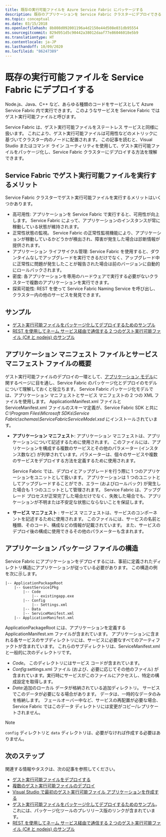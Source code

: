 ```yaml
---
title: 既存の実行可能ファイルを Azure Service Fabric にパッケージする
description: 既存のアプリケーションを Service Fabric クラスターにデプロイできるようにゲスト実行可能ファイルとしてパッケージ化する方法について説明します。
ms.topic: conceptual
ms.date: 03/15/2018
ms.openlocfilehash: 8b808d092001196a4d2150e44d508e031db95554
ms.sourcegitcommit: 829d951d5c90442a38012daaf77e86046018e5b9
ms.translationtype: HT
ms.contentlocale: ja-JP
ms.lasthandoff: 10/09/2020
ms.locfileid: "86247389"
---
```

# <a name="deploy-an-existing-executable-to-service-fabric"></a>既存の実行可能ファイルを Service Fabric にデプロイする
Node.js、Java、C++ など、あらゆる種類のコードをサービスとして Azure Service Fabric 内で実行できます。 このようなサービスを Service Fabric ではゲスト実行可能ファイルと呼びます。

Service Fabric は、ゲスト実行可能ファイルをステートレス サービスと同様に扱います。 これにより、ゲスト実行可能ファイルは可用性などのメトリックに基づいてクラスター内のノードに配置されます。 この記事を読むと、Visual Studio またはコマンド ライン ユーティリティを使用して、ゲスト実行可能ファイルをパッケージ化し、Service Fabric クラスターにデプロイする方法を理解できます。

## <a name="benefits-of-running-a-guest-executable-in-service-fabric"></a>Service Fabric でゲスト実行可能ファイルを実行するメリット
Service Fabric クラスターでゲスト実行可能ファイルを実行するメリットはいくつかあります。

* 高可用性: アプリケーションを Service Fabric で実行すると、可用性が向上します。 Service Fabric によって、アプリケーションのインスタンスが常に稼動している状態が維持されます。
* 正常性状態の監視。 Service Fabric の正常性監視機能により、アプリケーションが稼動しているかどうかが検出され、障害が発生した場合は診断情報が提供されます。   
* アプリケーション ライフサイクル管理: Service Fabric を使用すると、ダウンタイムなしでアップグレードを実行できるだけでなく、アップグレード中に正常性に問題が発生したことが報告された場合は前のバージョンに自動的にロールバックされます。    
* 密度: 各アプリケーションを専用のハードウェアで実行する必要がないクラスターで複数のアプリケーションを実行できます。
* 探索可能性: REST を使って Service Fabric Naming Service を呼び出し、クラスター内の他のサービスを発見できます。 

## <a name="samples"></a>サンプル
* [ゲスト実行可能ファイルをパッケージ化してデプロイするためのサンプル](https://github.com/Azure-Samples/service-fabric-dotnet-getting-started)
* [REST を使用してネーム サービス経由で通信する 2 つのゲスト実行可能ファイル (C# と nodejs) のサンプル](https://github.com/Azure-Samples/service-fabric-dotnet-containers)

## <a name="overview-of-application-and-service-manifest-files"></a>アプリケーション マニフェスト ファイルとサービス マニフェスト ファイルの概要
ゲスト実行可能ファイルのデプロイの一環として、[アプリケーション モデル](service-fabric-application-model.md)に関するページに目を通し、Service Fabric のパッケージ化とデプロイのモデルについて理解しておくと役立ちます。 Service Fabric パッケージ化モデルでは、アプリケーション マニフェストとサービス マニフェストの 2 つの XML ファイルを使用します。 ApplicationManifest.xml ファイルと ServiceManifest.xml ファイルのスキーマ定義が、Service Fabric SDK と共に *C:\Program Files\Microsoft SDKs\Service Fabric\schemas\ServiceFabricServiceModel.xsd* にインストールされています。

* **アプリケーション マニフェスト**: アプリケーション マニフェストは、アプリケーションについて記述するために使用されます。 このファイルには、アプリケーションを構成する複数のサービスとその他のパラメーター (インスタンス数など) が列挙されています。パラメーターは、個々のサービスや複数のサービスをデプロイする方法を定義するために使用されます。

  Service Fabric では、デプロイとアップグレードを行う際に 1 つのアプリケーションをユニットとして扱います。 アプリケーションは 1 つのユニットとしてアップグレードすることができ、エラー (およびロールバック) が発生した場合も 1 つのユニットとして管理されます。 Service Fabric は、アップグレード プロセスが正常完了した場合だけでなく、失敗した場合でも、アプリケーションが不明または不安定な状態にならないことを保証します。
* **サービス マニフェスト** : サービス マニフェストは、サービスのコンポーネントを記述するために使用されます。 このファイルには、サービスの名前と種類、そのコード、構成などの情報が記載されています。 また、サービスのデプロイ後の構成に使用できるその他のパラメーターも含まれます。

## <a name="application-package-file-structure"></a>アプリケーション パッケージ ファイルの構造
Service Fabric にアプリケーションをデプロイするには、事前に定義されたディレクトリ構造にアプリケーションが従っている必要があります。 この構造の例を次に示します。

```
|-- ApplicationPackageRoot
    |-- GuestService1Pkg
        |-- Code
            |-- existingapp.exe
        |-- Config
            |-- Settings.xml
        |-- Data
        |-- ServiceManifest.xml
    |-- ApplicationManifest.xml
```

ApplicationPackageRoot には、アプリケーションを定義する ApplicationManifest.xm ファイルが含まれています。 アプリケーションに含まれる各サービスのサブディレクトリには、サービスに必要なすべてのアーティファクトが含まれています。 これらのサブディレクトリは、ServiceManifest.xml と一般的に次のディレクトリです。

* *Code*。 このディレクトリにはサービス コードが含まれています。
* *Config*:settings.xml ファイル (および、必要に応じてその他のファイル) が含まれています。実行時にサービスがこのファイルにアクセスし、特定の構成設定を取得します。
* *Data*:追加のローカル データが格納されている追加ディレクトリ。 サービスでこのデータが必要になる場合があります。 データは、一時的なデータのみを格納します。 フェールオーバー中など、サービスの再配置が必要な場合、Service Fabric ではこのデータ ディレクトリには変更がコピー/レプリケートされません。

> [!NOTE]
> `config` ディレクトリと `data` ディレクトリは、必要がなければ作成する必要はありません。
>
>

## <a name="next-steps"></a>次のステップ
関連する情報やタスクは、次の記事を参照してください。
* [ゲスト実行可能ファイルをデプロイする](service-fabric-deploy-existing-app.md)
* [複数のゲスト実行可能ファイルのデプロイ](./service-fabric-deploy-existing-app.md)
* [Visual Studio で最初のゲスト実行可能ファイル アプリケーションを作成する](quickstart-guest-app.md)
* [ゲスト実行可能ファイルをパッケージ化してデプロイするためのサンプル](https://github.com/Azure-Samples/service-fabric-dotnet-getting-started)。これには、パッケージ化ツールのプレリリース版のリンクが含まれています。
* [REST を使用してネーム サービス経由で通信する 2 つのゲスト実行可能ファイル (C# と nodejs) のサンプル](https://github.com/Azure-Samples/service-fabric-containers)
